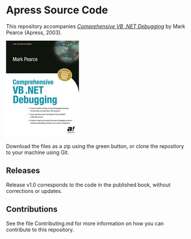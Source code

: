 # Apress Source Code

This repository accompanies [*Comprehensive VB .NET Debugging*](http://www.apress.com/9781590590508) by Mark Pearce (Apress, 2003).

![Cover image](9781590590508.jpg)

Download the files as a zip using the green button, or clone the repository to your machine using Git.

## Releases

Release v1.0 corresponds to the code in the published book, without corrections or updates.

## Contributions

See the file Contributing.md for more information on how you can contribute to this repository.
